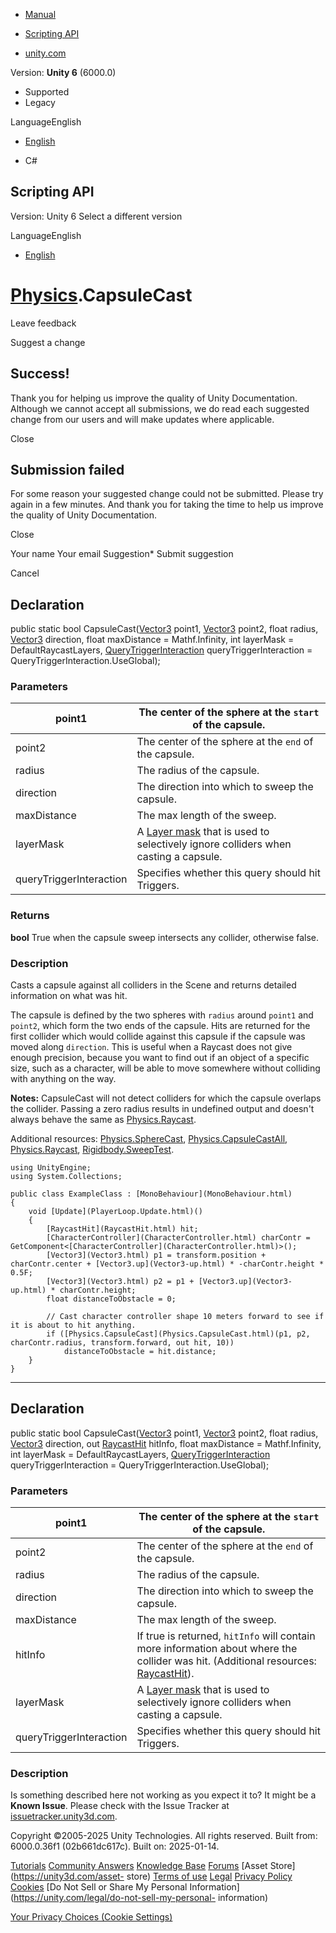 [ ]()

  * [Manual](../Manual/index.html)
  * [Scripting API](../ScriptReference/index.html)

  * [unity.com](https://unity.com/)

Version: **Unity 6** (6000.0)

  * Supported
  * Legacy

LanguageEnglish

  * [English]()

  * C#

[ ](https://docs.unity3d.com)

## Scripting API

Version: Unity 6 Select a different version

LanguageEnglish

  * [English]()

#  [Physics](Physics.html).CapsuleCast

Leave feedback

Suggest a change

## Success!

Thank you for helping us improve the quality of Unity Documentation. Although
we cannot accept all submissions, we do read each suggested change from our
users and will make updates where applicable.

Close

## Submission failed

For some reason your suggested change could not be submitted. Please <a>try
again</a> in a few minutes. And thank you for taking the time to help us
improve the quality of Unity Documentation.

Close

Your name Your email Suggestion* Submit suggestion

Cancel

[ ]()

## Declaration

public static bool CapsuleCast([Vector3](Vector3.html) point1,
[Vector3](Vector3.html) point2, float radius, [Vector3](Vector3.html)
direction, float maxDistance = Mathf.Infinity, int layerMask =
DefaultRaycastLayers, [QueryTriggerInteraction](QueryTriggerInteraction.html)
queryTriggerInteraction = QueryTriggerInteraction.UseGlobal);

### Parameters

point1 | The center of the sphere at the `start` of the capsule.  
---|---  
point2 | The center of the sphere at the `end` of the capsule.  
radius | The radius of the capsule.  
direction | The direction into which to sweep the capsule.  
maxDistance | The max length of the sweep.  
layerMask | A [Layer mask](../Manual/Layers.html) that is used to selectively ignore colliders when casting a capsule.  
queryTriggerInteraction | Specifies whether this query should hit Triggers.  
  
### Returns

**bool** True when the capsule sweep intersects any collider, otherwise false.

### Description

Casts a capsule against all colliders in the Scene and returns detailed
information on what was hit.

The capsule is defined by the two spheres with `radius` around `point1` and
`point2`, which form the two ends of the capsule. Hits are returned for the
first collider which would collide against this capsule if the capsule was
moved along `direction`. This is useful when a Raycast does not give enough
precision, because you want to find out if an object of a specific size, such
as a character, will be able to move somewhere without colliding with anything
on the way.  
  
**Notes:** CapsuleCast will not detect colliders for which the capsule
overlaps the collider. Passing a zero radius results in undefined output and
doesn't always behave the same as [Physics.Raycast](Physics.Raycast.html).  
  
Additional resources: [Physics.SphereCast](Physics.SphereCast.html),
[Physics.CapsuleCastAll](Physics.CapsuleCastAll.html),
[Physics.Raycast](Physics.Raycast.html),
[Rigidbody.SweepTest](Rigidbody.SweepTest.html).

    
    
    using UnityEngine;
    using System.Collections;  
      
    public class ExampleClass : [MonoBehaviour](MonoBehaviour.html)
    {
        void [Update](PlayerLoop.Update.html)()
        {
            [RaycastHit](RaycastHit.html) hit;
            [CharacterController](CharacterController.html) charContr = GetComponent<[CharacterController](CharacterController.html)>();
            [Vector3](Vector3.html) p1 = transform.position + charContr.center + [Vector3.up](Vector3-up.html) * -charContr.height * 0.5F;
            [Vector3](Vector3.html) p2 = p1 + [Vector3.up](Vector3-up.html) * charContr.height;
            float distanceToObstacle = 0;  
      
            // Cast character controller shape 10 meters forward to see if it is about to hit anything.
            if ([Physics.CapsuleCast](Physics.CapsuleCast.html)(p1, p2, charContr.radius, transform.forward, out hit, 10))
                distanceToObstacle = hit.distance;
        }
    }
    

* * *

## Declaration

public static bool CapsuleCast([Vector3](Vector3.html) point1,
[Vector3](Vector3.html) point2, float radius, [Vector3](Vector3.html)
direction, out [RaycastHit](RaycastHit.html) hitInfo, float maxDistance =
Mathf.Infinity, int layerMask = DefaultRaycastLayers,
[QueryTriggerInteraction](QueryTriggerInteraction.html)
queryTriggerInteraction = QueryTriggerInteraction.UseGlobal);

### Parameters

point1 | The center of the sphere at the `start` of the capsule.  
---|---  
point2 | The center of the sphere at the `end` of the capsule.  
radius | The radius of the capsule.  
direction | The direction into which to sweep the capsule.  
maxDistance | The max length of the sweep.  
hitInfo | If true is returned, `hitInfo` will contain more information about where the collider was hit. (Additional resources: [RaycastHit](RaycastHit.html)).  
layerMask | A [Layer mask](../Manual/Layers.html) that is used to selectively ignore colliders when casting a capsule.  
queryTriggerInteraction | Specifies whether this query should hit Triggers.  
  
### Description

Is something described here not working as you expect it to? It might be a
**Known Issue**. Please check with the Issue Tracker at
[issuetracker.unity3d.com](https://issuetracker.unity3d.com).

Copyright ©2005-2025 Unity Technologies. All rights reserved. Built from:
6000.0.36f1 (02b661dc617c). Built on: 2025-01-14.

[Tutorials](https://unity3d.com/learn) [Community
Answers](https://answers.unity3d.com) [Knowledge
Base](https://support.unity3d.com/hc/en-us)
[Forums](https://forum.unity3d.com) [Asset Store](https://unity3d.com/asset-
store) [Terms of use](https://docs.unity3d.com/Manual/TermsOfUse.html)
[Legal](https://unity.com/legal) [Privacy
Policy](https://unity.com/legal/privacy-policy)
[Cookies](https://unity.com/legal/cookie-policy) [Do Not Sell or Share My
Personal Information](https://unity.com/legal/do-not-sell-my-personal-
information)

[Your Privacy Choices (Cookie Settings)](javascript:void\(0\);)

